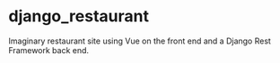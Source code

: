 # django_restaurant
Imaginary restaurant site using Vue on the front end and a Django Rest Framework back end.
